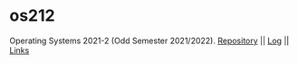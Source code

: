 # os212
Operating Systems 2021-2 (Odd Semester 2021/2022).
[Repository](https://github.com/pramudiptha/os212) ||
[Log](https://pramudiptha.github.io/os212/TXT/mylog.txt) ||
[Links](LINKS/)
